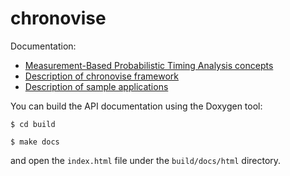 chronovise
==========

Documentation:
* [Measurement-Based Probabilistic Timing Analysis concepts](MBPTA.md)
* [Description of chronovise framework](FRAMEWORK.md)
* [Description of sample applications](SAMPLES.md)

You can build the API documentation using the Doxygen tool:

`$ cd build`

`$ make docs`

and open the `index.html` file under the `build/docs/html` directory.
